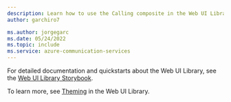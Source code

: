 ```yaml
---
description: Learn how to use the Calling composite in the Web UI Library.
author: garchiro7

ms.author: jorgegarc
ms.date: 05/24/2022
ms.topic: include
ms.service: azure-communication-services
---
```


For detailed documentation and quickstarts about the Web UI Library, see the [Web UI Library Storybook](https://azure.github.io/communication-ui-library).

To learn more, see [Theming](https://azure.github.io/communication-ui-library/?path=/docs/theming--page) in the Web UI Library.
